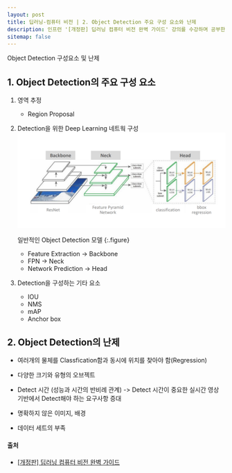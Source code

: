 ```yaml
---
layout: post
title: 딥러닝-컴퓨터 비전 | 2. Object Detection 주요 구성 요소와 난제
description: 인프런 '[개정판] 딥러닝 컴퓨터 비전 완벽 가이드' 강의를 수강하며 공부한 내용을 정리한 글입니다.
sitemap: false
---
```


Object Detection 구성요소 및 난제

## 1. Object Detection의 주요 구성 요소

1. 영역 추정
    - Region Proposal

2. Detection을 위한 Deep Learning 네트웍 구성
    ![Object Detection Model](/assets/img/blog/ObjectDetectionModel.png)

    일반적인 Object Detection 모델
    {:.figure}

    - Feature Extraction -> Backbone
    - FPN -> Neck
    - Network Prediction -> Head

3. Detection을 구성하는 기타 요소

    - IOU
    - NMS 
    - mAP
    - Anchor box

## 2. Object Detection의 난제

- 여러개의 물체를 Classfication함과 동시에 위치를 찾아야 함(Regression) 

- 다양한 크기와 유형의 오브젝트

- Detect 시간 (성능과 시간의 반비례 관계) -> Detect 시간이 중요한 실시간 영상 기반에서 Detect해야 하는 요구사항 증대

- 명확하지 않은 이미지, 배경

- 데이터 세트의 부족

#### **출처** 

- [[개정판] 딥러닝 컴퓨터 비전 완벽 가이드](https://www.inflearn.com/course/%EB%94%A5%EB%9F%AC%EB%8B%9D-%EC%BB%B4%ED%93%A8%ED%84%B0%EB%B9%84%EC%A0%84-%EC%99%84%EB%B2%BD%EA%B0%80%EC%9D%B4%EB%93%9C)